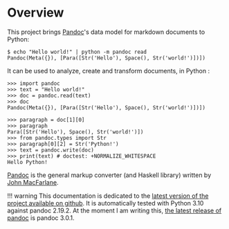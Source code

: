 
Overview
================================================================================

This project brings [Pandoc]'s data model for markdown documents to Python:

    $ echo "Hello world!" | python -m pandoc read 
    Pandoc(Meta({}), [Para([Str('Hello'), Space(), Str('world!')])])

It can be used to analyze, create and transform documents, in Python :

``` pycon
>>> import pandoc
>>> text = "Hello world!"
>>> doc = pandoc.read(text)
>>> doc
Pandoc(Meta({}), [Para([Str('Hello'), Space(), Str('world!')])])

>>> paragraph = doc[1][0]
>>> paragraph
Para([Str('Hello'), Space(), Str('world!')])
>>> from pandoc.types import Str
>>> paragraph[0][2] = Str('Python!')
>>> text = pandoc.write(doc)
>>> print(text) # doctest: +NORMALIZE_WHITESPACE
Hello Python!
```

[Pandoc] is the general markup converter (and Haskell library) written by [John MacFarlane].


[Pandoc]: http://pandoc.org/
[John MacFarlane]: http://johnmacfarlane.net/
[Haskell]: https://www.haskell.org/
[Python]: https://www.python.org/
[TPD]: https://hackage.haskell.org/package/pandoc-types-1.20/docs/Text-Pandoc-Definition.html

!!! warning
    This documentation is dedicated to the [latest version of the project
    available on github](https://github.com/boisgera/pandoc). 
    It is automatically tested with Python 3.10 against pandoc 2.19.2.
    At the moment I am writing this,
    [the latest release of pandoc](https://pandoc.org/releases.html) 
    is pandoc 3.0.1.